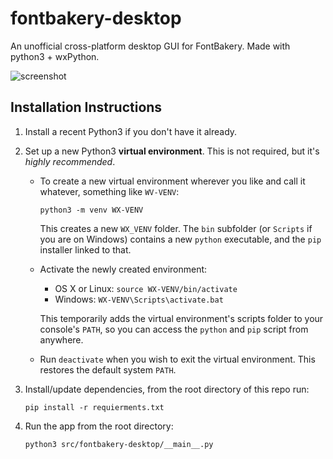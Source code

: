 # fontbakery-desktop
An unofficial cross-platform desktop GUI for FontBakery. Made with python3 + wxPython. 

![screenshot](https://github.com/eliheuer/fontbakery-desktop/raw/master/docs/images/screenshot.png)

## Installation Instructions

1. Install a recent Python3 if you don't have it already.

2. Set up a new Python3 **virtual environment**. This is not
   required, but it's *highly recommended*. 

   -  To create a new virtual environment wherever you like 
      and call it whatever, something like ``WV-VENV``:

      ``python3 -m venv WX-VENV``

      This creates a new ``WX_VENV`` folder. The ``bin`` subfolder
      (or ``Scripts`` if you are on Windows) contains a new 
      ``python`` executable, and the ``pip`` installer linked to that.

   -  Activate the newly created environment:

      -  OS X or Linux: ``source WX-VENV/bin/activate``
      -  Windows: ``WX-VENV\Scripts\activate.bat``

      This temporarily adds the virtual environment's scripts folder to
      your console's `PATH`, so you can access the `python` and `pip` script from anywhere.

   -  Run ``deactivate`` when you wish to exit the virtual environment.
      This restores the default system `PATH`.
     
3. Install/update dependencies, from the root directory of this repo run:

   ``pip install -r requierments.txt``

4. Run the app from the root directory: 
   
   ``python3 src/fontbakery-desktop/__main__.py``
